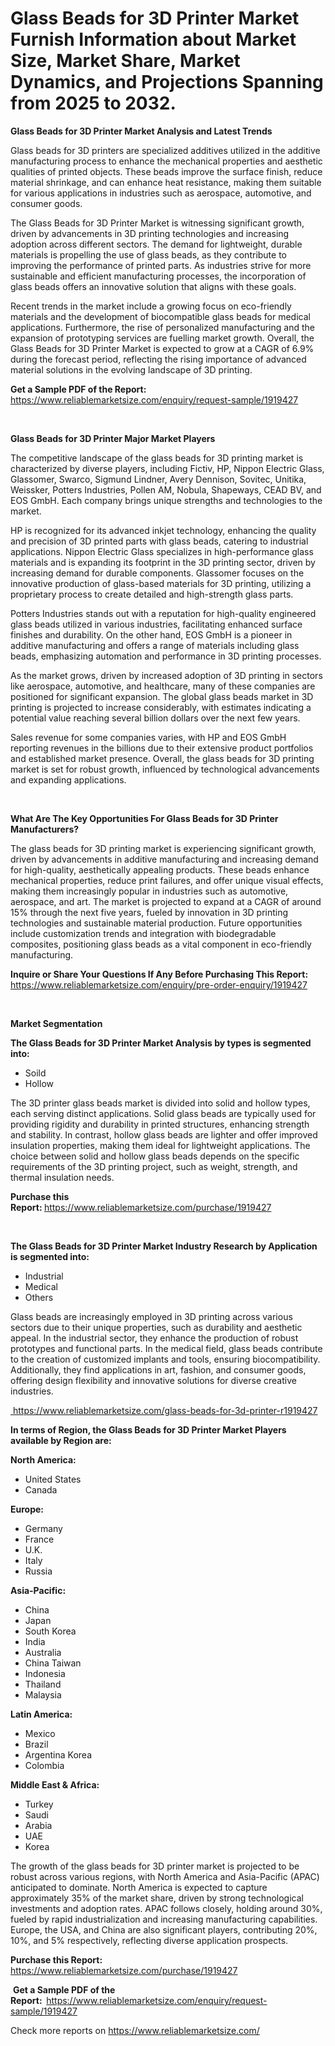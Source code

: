 <p><h1>Glass Beads for 3D Printer Market Furnish Information about Market Size, Market Share, Market Dynamics, and Projections Spanning from 2025 to 2032.</h1></p><p><strong>Glass Beads for 3D Printer Market Analysis and Latest Trends</strong></p>
<p><p>Glass beads for 3D printers are specialized additives utilized in the additive manufacturing process to enhance the mechanical properties and aesthetic qualities of printed objects. These beads improve the surface finish, reduce material shrinkage, and can enhance heat resistance, making them suitable for various applications in industries such as aerospace, automotive, and consumer goods.</p><p>The Glass Beads for 3D Printer Market is witnessing significant growth, driven by advancements in 3D printing technologies and increasing adoption across different sectors. The demand for lightweight, durable materials is propelling the use of glass beads, as they contribute to improving the performance of printed parts. As industries strive for more sustainable and efficient manufacturing processes, the incorporation of glass beads offers an innovative solution that aligns with these goals.</p><p>Recent trends in the market include a growing focus on eco-friendly materials and the development of biocompatible glass beads for medical applications. Furthermore, the rise of personalized manufacturing and the expansion of prototyping services are fuelling market growth. Overall, the Glass Beads for 3D Printer Market is expected to grow at a CAGR of 6.9% during the forecast period, reflecting the rising importance of advanced material solutions in the evolving landscape of 3D printing.</p></p>
<p><strong>Get a Sample PDF of the Report:&nbsp;</strong> <a href="https://www.reliablemarketsize.com/enquiry/request-sample/1919427?utm_campaign=3217&utm_medium=2&utm_source=Github&utm_content=ia&utm_term=03042025&utm_id=glass-beads-for-3d-printer">https://www.reliablemarketsize.com/enquiry/request-sample/1919427</a></p>
<p>&nbsp;</p>
<p><strong>Glass Beads for 3D Printer Major Market Players</strong></p>
<p><p>The competitive landscape of the glass beads for 3D printing market is characterized by diverse players, including Fictiv, HP, Nippon Electric Glass, Glassomer, Swarco, Sigmund Lindner, Avery Dennison, Sovitec, Unitika, Weissker, Potters Industries, Pollen AM, Nobula, Shapeways, CEAD BV, and EOS GmbH. Each company brings unique strengths and technologies to the market.</p><p>HP is recognized for its advanced inkjet technology, enhancing the quality and precision of 3D printed parts with glass beads, catering to industrial applications. Nippon Electric Glass specializes in high-performance glass materials and is expanding its footprint in the 3D printing sector, driven by increasing demand for durable components. Glassomer focuses on the innovative production of glass-based materials for 3D printing, utilizing a proprietary process to create detailed and high-strength glass parts.</p><p>Potters Industries stands out with a reputation for high-quality engineered glass beads utilized in various industries, facilitating enhanced surface finishes and durability. On the other hand, EOS GmbH is a pioneer in additive manufacturing and offers a range of materials including glass beads, emphasizing automation and performance in 3D printing processes.</p><p>As the market grows, driven by increased adoption of 3D printing in sectors like aerospace, automotive, and healthcare, many of these companies are positioned for significant expansion. The global glass beads market in 3D printing is projected to increase considerably, with estimates indicating a potential value reaching several billion dollars over the next few years.</p><p>Sales revenue for some companies varies, with HP and EOS GmbH reporting revenues in the billions due to their extensive product portfolios and established market presence. Overall, the glass beads for 3D printing market is set for robust growth, influenced by technological advancements and expanding applications.</p></p>
<p>&nbsp;</p>
<p><strong>What Are The Key Opportunities For Glass Beads for 3D Printer Manufacturers?</strong></p>
<p><p>The glass beads for 3D printing market is experiencing significant growth, driven by advancements in additive manufacturing and increasing demand for high-quality, aesthetically appealing products. These beads enhance mechanical properties, reduce print failures, and offer unique visual effects, making them increasingly popular in industries such as automotive, aerospace, and art. The market is projected to expand at a CAGR of around 15% through the next five years, fueled by innovation in 3D printing technologies and sustainable material production. Future opportunities include customization trends and integration with biodegradable composites, positioning glass beads as a vital component in eco-friendly manufacturing.</p></p>
<p><strong>Inquire or Share Your Questions If Any Before Purchasing This Report:</strong> <a href="https://www.reliablemarketsize.com/enquiry/pre-order-enquiry/1919427?utm_campaign=3217&utm_medium=2&utm_source=Github&utm_content=ia&utm_term=03042025&utm_id=glass-beads-for-3d-printer">https://www.reliablemarketsize.com/enquiry/pre-order-enquiry/1919427</a></p>
<p>&nbsp;</p>
<p><strong>Market Segmentation</strong></p>
<p><strong>The Glass Beads for 3D Printer Market Analysis by types is segmented into:</strong></p>
<p><ul><li>Soild</li><li>Hollow</li></ul></p>
<p><p>The 3D printer glass beads market is divided into solid and hollow types, each serving distinct applications. Solid glass beads are typically used for providing rigidity and durability in printed structures, enhancing strength and stability. In contrast, hollow glass beads are lighter and offer improved insulation properties, making them ideal for lightweight applications. The choice between solid and hollow glass beads depends on the specific requirements of the 3D printing project, such as weight, strength, and thermal insulation needs.</p></p>
<p><strong>Purchase this Report:&nbsp;</strong><a href="https://www.reliablemarketsize.com/purchase/1919427?utm_campaign=3217&utm_medium=2&utm_source=Github&utm_content=ia&utm_term=03042025&utm_id=glass-beads-for-3d-printer">https://www.reliablemarketsize.com/purchase/1919427</a></p>
<p>&nbsp;</p>
<p><strong>The Glass Beads for 3D Printer Market Industry Research by Application is segmented into:</strong></p>
<p><ul><li>Industrial</li><li>Medical</li><li>Others</li></ul></p>
<p><p>Glass beads are increasingly employed in 3D printing across various sectors due to their unique properties, such as durability and aesthetic appeal. In the industrial sector, they enhance the production of robust prototypes and functional parts. In the medical field, glass beads contribute to the creation of customized implants and tools, ensuring biocompatibility. Additionally, they find applications in art, fashion, and consumer goods, offering design flexibility and innovative solutions for diverse creative industries.</p></p>
<p><a href="https://www.reliablemarketsize.com/glass-beads-for-3d-printer-r1919427?utm_campaign=3217&utm_medium=2&utm_source=Github&utm_content=ia&utm_term=03042025&utm_id=glass-beads-for-3d-printer">&nbsp;https://www.reliablemarketsize.com/glass-beads-for-3d-printer-r1919427</a></p>
<p><strong>In terms of Region, the Glass Beads for 3D Printer Market Players available by Region are:</strong></p>
<p>
    <p> <strong> North America: </strong>
        <ul>
            <li>United States</li>
            <li>Canada</li>
        </ul>
        </p> 
    <p> <strong> Europe: </strong>
        <ul>
            <li>Germany</li>
            <li>France</li>
            <li>U.K.</li>
            <li>Italy</li>
            <li>Russia</li>
        </ul>
        </p> 
    <p> <strong> Asia-Pacific: </strong>
        <ul>
            <li>China</li>
            <li>Japan</li>
            <li>South Korea</li>
            <li>India</li>
            <li>Australia</li>
            <li>China Taiwan</li>
            <li>Indonesia</li>
            <li>Thailand</li>
            <li>Malaysia</li>
        </ul>
        </p> 
    <p> <strong> Latin America: </strong>
        <ul>
            <li>Mexico</li>
            <li>Brazil</li>
            <li>Argentina Korea</li>
            <li>Colombia</li>
        </ul>
        </p> 
    <p> <strong> Middle East & Africa: </strong>
        <ul>
            <li>Turkey</li>
            <li>Saudi</li>
            <li>Arabia</li>
            <li>UAE</li>
            <li>Korea</li>
        </ul>
    </p>
    </p>
<p><p>The growth of the glass beads for 3D printer market is projected to be robust across various regions, with North America and Asia-Pacific (APAC) anticipated to dominate. North America is expected to capture approximately 35% of the market share, driven by strong technological investments and adoption rates. APAC follows closely, holding around 30%, fueled by rapid industrialization and increasing manufacturing capabilities. Europe, the USA, and China are also significant players, contributing 20%, 10%, and 5% respectively, reflecting diverse application prospects.</p></p>
<p><strong>Purchase this Report: </strong><a href="https://www.reliablemarketsize.com/purchase/1919427?utm_campaign=3217&utm_medium=2&utm_source=Github&utm_content=ia&utm_term=03042025&utm_id=glass-beads-for-3d-printer">https://www.reliablemarketsize.com/purchase/1919427</a></p>
<p>&nbsp;<strong>Get a Sample PDF of the Report:&nbsp;&nbsp;</strong><a href="https://www.reliablemarketsize.com/enquiry/request-sample/1919427?utm_campaign=3217&utm_medium=2&utm_source=Github&utm_content=ia&utm_term=03042025&utm_id=glass-beads-for-3d-printer">https://www.reliablemarketsize.com/enquiry/request-sample/1919427</a></p>
<p><strong></strong></p>
<p>Check more reports on <a href="https://www.reliablemarketsize.com/?utm_campaign=3217&utm_medium=2&utm_source=Github&utm_content=ia&utm_term=03042025&utm_id=glass-beads-for-3d-printer">https://www.reliablemarketsize.com/</a></p>